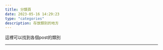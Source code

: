 ```yaml
---
title: 分類頁
date: 2023-05-16 14:29:23
type: "categories"
description: 存放類別的地方
---
```


這裡可以找到各個post的類別

---